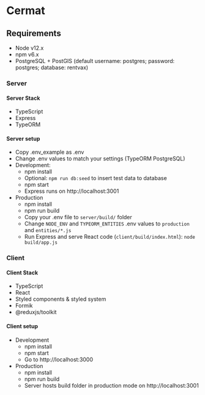 # Cermat

## Requirements

* Node v12.x
* npm v6.x
* PostgreSQL + PostGIS (default username: postgres; password: postgres; database: rentvax)

### Server

#### Server Stack

* TypeScript
* Express
* TypeORM

#### Server setup

* Copy .env_example as .env
* Change .env values to match your settings (TypeORM PostgreSQL)
* Development:
  * npm install
  * Optional: `npm run db:seed` to insert test data to database
  * npm start
  * Express runs on http://localhost:3001
* Production
  * npm install
  * npm run build
  * Copy your .env file to `server/build/` folder
  * Change `NODE_ENV` and `TYPEORM_ENTITIES` .env values to `production` and `entities/*.js`
  * Run Express and serve React code (`client/build/index.html`): `node build/app.js`

### Client

#### Client Stack

* TypeScript
* React
* Styled components & styled system
* Formik
* @reduxjs/toolkit

#### Client setup

* Development
  * npm install
  * npm start
  * Go to http://localhost:3000
* Production
  * npm install
  * npm run build
  * Server hosts build folder in production mode on http://localhost:3001
